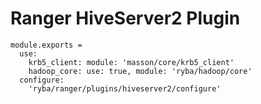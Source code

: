 # Ranger HiveServer2 Plugin

    module.exports =
      use:
        krb5_client: module: 'masson/core/krb5_client'
        hadoop_core: use: true, module: 'ryba/hadoop/core'
      configure:
        'ryba/ranger/plugins/hiveserver2/configure'

